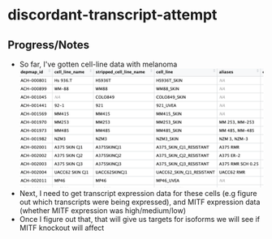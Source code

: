 # discordant-transcript-attempt


## Progress/Notes
- So far, I've gotten cell-line data with melanoma
![alt text](image.png)
- Next, I need to get transcript expression data for these cells (e.g figure out which transcripts were being expressed), and MITF expression data (whether MITF expression was high/medium/low)
- Once I figure out that, that will give us targets for isoforms we will see if MITF knockout will affect
